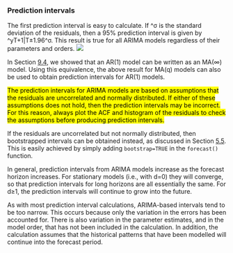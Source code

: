 
### Prediction intervals
The first prediction interval is easy to calculate. If ^σ is the standard deviation of the residuals, then a 95% prediction interval is given by ^yT+1|T±1.96^σ. This result is true for all ARIMA models regardless of their parameters and orders.
![](https://i.imgur.com/rMhsELu.png)

In Section [9.4](https://otexts.com/fpp3/MA.html#MA), we showed that an AR(1) model can be written as an MA(∞) model. Using this equivalence, the above result for MA(q) models can also be used to obtain prediction intervals for AR(1) models.

<mark>The prediction intervals for ARIMA models are based on assumptions that the residuals are uncorrelated and normally distributed. If either of these assumptions does not hold, then the prediction intervals may be incorrect. For this reason, always plot the ACF and histogram of the residuals to check the assumptions before producing prediction intervals.</mark>

If the residuals are uncorrelated but not normally distributed, then bootstrapped intervals can be obtained instead, as discussed in Section [5.5](https://otexts.com/fpp3/prediction-intervals.html#prediction-intervals). This is easily achieved by simply adding `bootstrap=TRUE` in the `forecast()` function.

In general, prediction intervals from ARIMA models increase as the forecast horizon increases. For stationary models (i.e., with d=0) they will converge, so that prediction intervals for long horizons are all essentially the same. For d≥1, the prediction intervals will continue to grow into the future.

As with most prediction interval calculations, ARIMA-based intervals tend to be too narrow. This occurs because only the variation in the errors has been accounted for. There is also variation in the parameter estimates, and in the model order, that has not been included in the calculation. In addition, the calculation assumes that the historical patterns that have been modelled will continue into the forecast period.